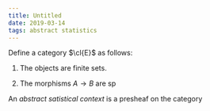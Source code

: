 ```yaml
---
title: Untitled
date: 2019-03-14
tags: abstract statistics
---
```


Define a category $\cl{E}$ as follows:

1.  The objects are finite sets.

2.  The morphisms $A \to B$ are sp

An *abstract satistical context* is a presheaf on the category
